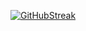 
[![GitHubStreak](https://streak-stats.demolab.com?user=Hariharan1009)](https://git.io/streak-stats)